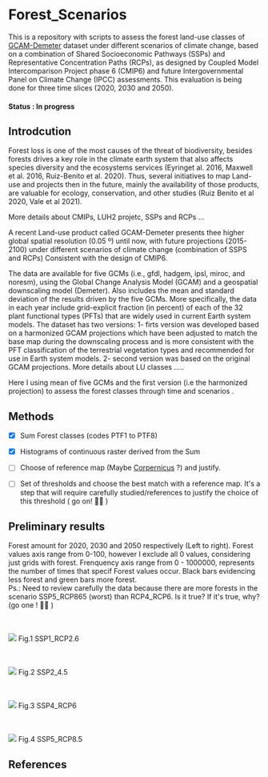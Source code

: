 # Forest_Scenarios
This is a repository with scripts to assess the forest land-use classes of [GCAM-Demeter](https://data.pnnl.gov/dataset/13192) dataset under different scenarios of climate change, based on a combination of Shared Socioeconomic Pathways (SSPs) and Representative Concentration Paths (RCPs), as designed by Coupled Model Intercomparison Project phase 6 (CMIP6) and future Intergovernmental Panel on Climate Change (IPCC) assessments. This evaluation is being done for three time slices (2020, 2030 and 2050).
#### Status : In progress

## Introdcution
Forest loss is one of the most causes of the threat of biodiversity, besides forests drives a key role in the climate earth system that also affects species diversity and the ecosystems services (Eyringet al. 2016, Maxwell et al. 2016, Ruiz-Benito et al. 2020). Thus, several initiatives to map Land-use and projects then in the future, mainly the availability of those products, are valuable for ecology, conservation, and other studies  (Ruiz Benito et al 2020, Vale et al 2021).

More details about CMIPs, LUH2 projetc, SSPs and RCPs ...


A recent Land-use product called GCAM-Demeter presents thee higher global spatial resolution (0.05 º) until now, with future projections (2015-2100) under different scenarios of climate change (combination of SSPS and RCPs) Consistent with the design of CMIP6.

The data are available for five GCMs (i.e., gfdl, hadgem, ipsl, miroc, and noresm), using the Global Change Analysis Model (GCAM) and a geospatial downscaling model (Demeter). Also includes the mean and standard deviation of the results driven by the five GCMs. More specifically, the data in each year include grid-explicit fraction (in percent) of each of the 32 plant functional types (PFTs) that are widely used in current Earth system models. The dataset has two versions: 1- firts version was developed based on a harmonized GCAM projections which have been adjusted to match the base map during the downscaling process and is more consistent with the PFT classification of the terrestrial vegetation types and recommended for use in Earth system models. 2- second version was based on the original GCAM projections.
More details about LU classes .....

Here I using mean of five GCMs and the first version (i.e the harmonized projection)  to assess the forest classes through time and scenarios .


## Methods

- [x] Sum Forest classes (codes PTF1 to PTF8)
- [x] Histograms of continuous raster derived from the Sum
- [ ] Choose of reference map (Maybe [Corpernicus](https://land.copernicus.eu/global/products/lc) ?) and justify.
- [ ] Set of thresholds and choose the best match with a reference map. It's a step that will require carefully studied/references to justify the choice of this threshold ( go on! :female_detective:	)


## Preliminary results 
Forest amount for 2020, 2030 and 2050 respectively (Left to right). Forest values axis range from 0-100, however I exclude all 0 values, considering just grids with forest. Frenquency axis range from 0 - 1000000, represents the number of times that specif Forest values occur. Black bars evidencing less forest and green bars more forest.
<br /> 
Ps.: Need to review carefully the data because there are more forests in the scenario SSP5_RCP865 (worst) than RCP4_RCP6. Is it true? If it's true, why?    (go one ! :female_detective: )
<br /> 
<br /> 
<br /> 



![](https://i.imgur.com/3Rg8B5n.png)
Fig.1 SSP1_RCP2.6
<br /> 
<br /> 
<br /> 

![](https://i.imgur.com/VodtnoE.png)
Fig.2 SSP2_4.5
<br /> 
<br /> 
<br /> 

![](https://i.imgur.com/XLdR95v.png)
Fig.3 SSP4_RCP6
<br /> 
<br /> 
<br /> 

![](https://i.imgur.com/2YOjzuK.png)
Fig.4 SSP5_RCP8.5
## References





